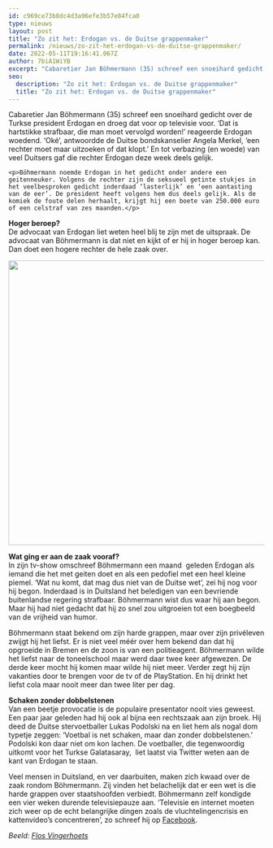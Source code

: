 ```yaml
---
id: c969ce73b8dc4d3a96efe3b57e84fca0
type: nieuws
layout: post
title: "Zo zit het: Erdogan vs. de Duitse grappenmaker"
permalink: /nieuws/zo-zit-het-erdogan-vs-de-duitse-grappenmaker/
date: 2022-05-11T19:16:41.067Z
author: 7biA1WiYB
excerpt: "Cabaretier Jan Böhmermann (35) schreef een snoeihard gedicht over de Turkse president Erdogan en droeg dat voor op televisie voor. ‘Dat is hartstikke strafbaar, die man moet vervolgd worden!’ reageerde Erdogan woedend. ‘Oké’, antwoordde de Duitse bondskanselier Angela Merkel, ‘een rechter moet maar uitzoeken of dat klopt.’ En tot verbazing (en woede) van veel Duitsers gaf die rechter Erdogan deze week deels gelijk.  "
seo:
  description: "Zo zit het: Erdogan vs. de Duitse grappenmaker"
  title: "Zo zit het: Erdogan vs. de Duitse grappenmaker"
---
```

Cabaretier Jan Böhmermann (35) schreef een snoeihard gedicht over de Turkse president Erdogan en droeg dat voor op televisie voor. ‘Dat is hartstikke strafbaar, die man moet vervolgd worden!’ reageerde Erdogan woedend. ‘Oké’, antwoordde de Duitse bondskanselier Angela Merkel, ‘een rechter moet maar uitzoeken of dat klopt.’ En tot verbazing (en woede) van veel Duitsers gaf die rechter Erdogan deze week deels gelijk.  

    <p>Böhmermann noemde Erdogan in het gedicht onder andere een geitenneuker. Volgens de rechter zijn de seksueel getinte stukjes in het veelbesproken gedicht inderdaad ‘lasterlijk’ en ‘een aantasting van de eer’. De president heeft volgens hem dus deels gelijk. Als de komiek de foute delen herhaalt, krijgt hij een boete van 250.000 euro of een celstraf van zes maanden.</p>
<p><strong>Hoger beroep?</strong><br>De advocaat van Erdogan liet weten heel blij te zijn met de uitspraak. De advocaat van Böhmermann is dat niet en kijkt of er hij in hoger beroep kan. Dan doet een hogere rechter de hele zaak over.</p>
<p><div class="media media-element-container media-default"><div id="file-18776" class="file file-image file-image-jpeg">

        
  
  <div class="content">
    <img height="560" width="850" class="media-element file-default" src="https://7dagen.netlify.app/sites/default/files/ANP-45163803.jpg" alt="">  </div>

  
</div>
</div>
<p><strong>Wat ging er aan de zaak vooraf?</strong><br>In zijn tv-show omschreef Böhmermann een maand  geleden Erdogan als iemand die het met geiten doet en als een pedofiel met een heel kleine piemel. ‘Wat nu komt, dat mag dus niet van de Duitse wet’, zei hij nog voor hij begon. Inderdaad is in Duitsland het beledigen van een bevriende  buitenlandse regering strafbaar. Böhmermann wist dus waar hij aan begon. Maar hij had niet gedacht dat hij zo snel zou uitgroeien tot een boegbeeld van de vrijheid van humor.</p>
<p>Böhmermann staat bekend om zijn harde grappen, maar over zijn privéleven zwijgt hij het liefst. Er is niet veel méér over hem bekend dan dat hij opgroeide in Bremen en de zoon is van een politieagent. Böhmermann wilde het liefst naar de toneelschool maar werd daar twee keer afgewezen. De derde keer mocht hij komen maar wilde hij niet meer. Verder zegt hij zijn vakanties door te brengen voor de tv of de PlayStation. En hij drinkt het  liefst cola maar nooit meer dan twee liter per dag.</p>
<p><strong>Schaken zonder dobbelstenen</strong><br>Van een beetje provocatie is de populaire presentator nooit vies geweest. Een paar jaar geleden had hij ook al bijna een rechtszaak aan zijn broek. Hij deed de Duitse stervoetballer Lukas Podolski na en liet hem als nogal dom typetje zeggen: ‘Voetbal is net schaken, maar dan zonder dobbelstenen.’ Podolski kon daar niet om kon lachen. De voetballer, die tegenwoordig uitkomt voor het Turkse Galatasaray,  liet laatst via Twitter weten aan de kant van Erdogan te staan.</p>
<p>Veel mensen in Duitsland, en ver daarbuiten, maken zich kwaad over de zaak rondom Böhmermann. Zij vinden het belachelijk dat er een wet is die harde grappen over staatshoofden verbiedt. Böhmermann zelf kondigde een vier weken durende televisiepauze aan. ‘Televisie en internet moeten zich weer op de echt belangrijke dingen zoals de vluchtelingencrisis en kattenvideo’s concentreren’, zo schreef hij op <a href="https://www.facebook.com/jboehmermann/">Facebook</a>.</p>
<p><em>Beeld: <a href="http://www.flosimage.com" target="_blank">Flos Vingerhoets</a></em></p>  
